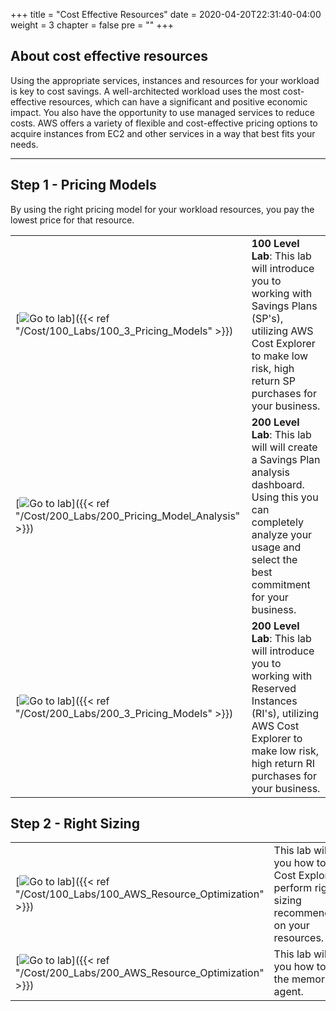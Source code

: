 +++
title = "Cost Effective Resources"
date = 2020-04-20T22:31:40-04:00
weight = 3
chapter = false
pre = ""
+++
## About cost effective resources
Using the appropriate services, instances and resources for your workload is key to cost savings. A well-architected workload uses the most cost-effective resources, which can have a significant and positive economic impact. You also have the opportunity to use managed services to reduce costs.
AWS offers a variety of flexible and cost-effective pricing options to acquire instances from EC2 and other services in a way that best fits your needs.


---

## Step 1 - Pricing Models
By using the right pricing model for your workload resources, you pay the lowest price for that resource.

| | |
|---|---|
| [![Go to lab](/Common/images/gotolab.png)]({{< ref "/Cost/100_Labs/100_3_Pricing_Models" >}}) | **100 Level Lab**:  This lab will introduce you to working with Savings Plans (SP's), utilizing AWS Cost Explorer to make low risk, high return SP purchases for your business. |
| [![Go to lab](/Common/images/gotolab.png)]({{< ref "/Cost/200_Labs/200_Pricing_Model_Analysis" >}}) | **200 Level Lab**:  This lab will will create a Savings Plan analysis dashboard. Using this you can completely analyze your usage and select the best commitment for your business. |
| [![Go to lab](/Common/images/gotolab.png)]({{< ref "/Cost/200_Labs/200_3_Pricing_Models" >}})| **200 Level Lab**:  This lab will introduce you to working with Reserved Instances (RI's), utilizing AWS Cost Explorer to make low risk, high return RI purchases for your business. |



## Step 2 - Right Sizing

| | |
| --- | --- |
| [![Go to lab](/Common/images/100lab.png)]({{< ref "/Cost/100_Labs/100_AWS_Resource_Optimization" >}}) | This lab will show you how to use Cost Explorer to perform right sizing recommendations on your resources. |
| [![Go to lab](/Common/images/200lab.png)]({{< ref "/Cost/200_Labs/200_AWS_Resource_Optimization" >}}) | This lab will show you how to install the memory agent. |
